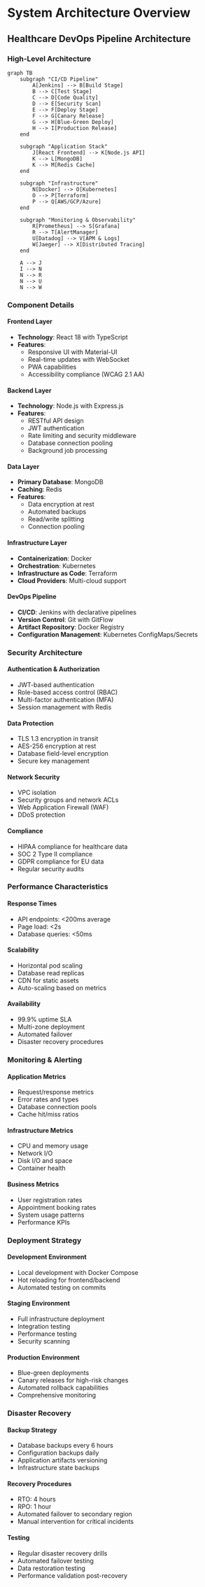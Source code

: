 # System Architecture Overview

## Healthcare DevOps Pipeline Architecture

### High-Level Architecture

```mermaid
graph TB
    subgraph "CI/CD Pipeline"
        A[Jenkins] --> B[Build Stage]
        B --> C[Test Stage]
        C --> D[Code Quality]
        D --> E[Security Scan]
        E --> F[Deploy Stage]
        F --> G[Canary Release]
        G --> H[Blue-Green Deploy]
        H --> I[Production Release]
    end

    subgraph "Application Stack"
        J[React Frontend] --> K[Node.js API]
        K --> L[MongoDB]
        K --> M[Redis Cache]
    end

    subgraph "Infrastructure"
        N[Docker] --> O[Kubernetes]
        O --> P[Terraform]
        P --> Q[AWS/GCP/Azure]
    end

    subgraph "Monitoring & Observability"
        R[Prometheus] --> S[Grafana]
        R --> T[AlertManager]
        U[Datadog] --> V[APM & Logs]
        W[Jaeger] --> X[Distributed Tracing]
    end

    A --> J
    I --> N
    N --> R
    N --> U
    N --> W
```

### Component Details

#### Frontend Layer
- **Technology**: React 18 with TypeScript
- **Features**:
  - Responsive UI with Material-UI
  - Real-time updates with WebSocket
  - PWA capabilities
  - Accessibility compliance (WCAG 2.1 AA)

#### Backend Layer
- **Technology**: Node.js with Express.js
- **Features**:
  - RESTful API design
  - JWT authentication
  - Rate limiting and security middleware
  - Database connection pooling
  - Background job processing

#### Data Layer
- **Primary Database**: MongoDB
- **Caching**: Redis
- **Features**:
  - Data encryption at rest
  - Automated backups
  - Read/write splitting
  - Connection pooling

#### Infrastructure Layer
- **Containerization**: Docker
- **Orchestration**: Kubernetes
- **Infrastructure as Code**: Terraform
- **Cloud Providers**: Multi-cloud support

#### DevOps Pipeline
- **CI/CD**: Jenkins with declarative pipelines
- **Version Control**: Git with GitFlow
- **Artifact Repository**: Docker Registry
- **Configuration Management**: Kubernetes ConfigMaps/Secrets

### Security Architecture

#### Authentication & Authorization
- JWT-based authentication
- Role-based access control (RBAC)
- Multi-factor authentication (MFA)
- Session management with Redis

#### Data Protection
- TLS 1.3 encryption in transit
- AES-256 encryption at rest
- Database field-level encryption
- Secure key management

#### Network Security
- VPC isolation
- Security groups and network ACLs
- Web Application Firewall (WAF)
- DDoS protection

#### Compliance
- HIPAA compliance for healthcare data
- SOC 2 Type II compliance
- GDPR compliance for EU data
- Regular security audits

### Performance Characteristics

#### Response Times
- API endpoints: <200ms average
- Page load: <2s
- Database queries: <50ms

#### Scalability
- Horizontal pod scaling
- Database read replicas
- CDN for static assets
- Auto-scaling based on metrics

#### Availability
- 99.9% uptime SLA
- Multi-zone deployment
- Automated failover
- Disaster recovery procedures

### Monitoring & Alerting

#### Application Metrics
- Request/response metrics
- Error rates and types
- Database connection pools
- Cache hit/miss ratios

#### Infrastructure Metrics
- CPU and memory usage
- Network I/O
- Disk I/O and space
- Container health

#### Business Metrics
- User registration rates
- Appointment booking rates
- System usage patterns
- Performance KPIs

### Deployment Strategy

#### Development Environment
- Local development with Docker Compose
- Hot reloading for frontend/backend
- Automated testing on commits

#### Staging Environment
- Full infrastructure deployment
- Integration testing
- Performance testing
- Security scanning

#### Production Environment
- Blue-green deployments
- Canary releases for high-risk changes
- Automated rollback capabilities
- Comprehensive monitoring

### Disaster Recovery

#### Backup Strategy
- Database backups every 6 hours
- Configuration backups daily
- Application artifacts versioning
- Infrastructure state backups

#### Recovery Procedures
- RTO: 4 hours
- RPO: 1 hour
- Automated failover to secondary region
- Manual intervention for critical incidents

#### Testing
- Regular disaster recovery drills
- Automated failover testing
- Data restoration testing
- Performance validation post-recovery
